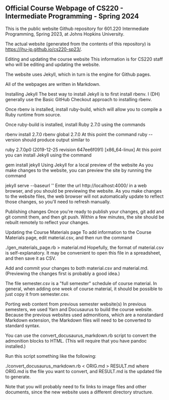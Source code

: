## Official Course Webpage of CS220 - Intermediate Programming - Spring 2024

This is the public website Github repository for 601.220 Intermediate Programming, Spring 2023, at Johns Hopkins University.

The actual website (generated from the contents of this repository) is https://jhu-ip.github.io/cs220-sp23/.

Editing and updating the course website
This information is for CS220 staff who will be editing and updating the website.

The website uses Jekyll, which in turn is the engine for Github pages.

All of the webpages are written in Markdown.

Installing Jekyll
The best way to install Jekyll is to first install rbenv. I (DH) generally use the Basic GitHub Checkout approach to installing rbenv.

Once rbenv is installed, install ruby-build, which will allow you to compile a Ruby runtime from source.

Once ruby-build is installed, install Ruby 2.7.0 using the commands

rbenv install 2.7.0
rbenv global 2.7.0
At this point the command ruby --version should produce output similar to

ruby 2.7.0p0 (2019-12-25 revision 647ee6f091) [x86_64-linux]
At this point you can install Jekyll using the command

gem install jekyll
Using Jekyll for a local preview of the website
As you make changes to the website, you can preview the site by running the command

jekyll serve --baseurl ''
Enter the url http://localhost:4000/ in a web browser, and you should be previewing the website. As you make changes to the website files, the web browser will not automatically update to reflect those changes, so you'll need to refresh manually.

Publishing changes
Once you're ready to publish your changes, git add and git commit them, and then git push. Within a few minutes, the site should be rebuilt remotely to reflect your changes.

Updating the Course Materials page
To add information to the Course Materials page, edit material.csv, and then run the command

./gen_materials_page.rb > material.md
Hopefully, the format of material.csv is self-explanatory. It may be convenient to open this file in a spreadsheet, and then save it as CSV.

Add and commit your changes to both material.csv and material.md. (Previewing the changes first is probably a good idea.)

The file semester.csv is a "full semester" schedule of course material. In general, when adding one week of course material, it should be possible to just copy it from semester.csv.

Porting web content from previous semester website(s)
In previous semesters, we used Yarn and Docusaurus to build the course website. Because the previous websites used admonitions, which are a nonstandard Markdown extension, the Markdown files will need to be converted to standard syntax.

You can use the convert_docusaurus_markdown.rb script to convert the admonition blocks to HTML. (This will require that you have pandoc installed.)

Run this script something like the following:

./convert_docusaurus_markdown.rb < ORIG.md > RESULT.md
where ORIG.md is the file you want to convert, and RESULT.md is the updated file to generate.

Note that you will probably need to fix links to image files and other documents, since the new website uses a different directory structure.
